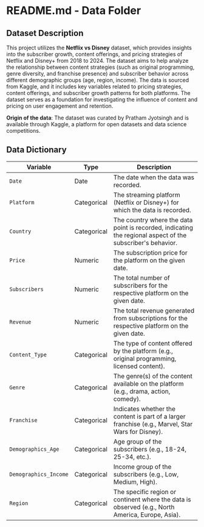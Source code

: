 # README.md - Data Folder

## Dataset Description
This project utilizes the **Netflix vs Disney** dataset, which provides insights into the subscriber growth, content offerings, and pricing strategies of Netflix and Disney+ from 2018 to 2024. The dataset aims to help analyze the relationship between content strategies (such as original programming, genre diversity, and franchise presence) and subscriber behavior across different demographic groups (age, region, income). The data is sourced from Kaggle, and it includes key variables related to pricing strategies, content offerings, and subscriber growth patterns for both platforms. The dataset serves as a foundation for investigating the influence of content and pricing on user engagement and retention.

**Origin of the data**: 
The dataset was curated by Pratham Jyotsingh and is available through Kaggle, a platform for open datasets and data science competitions.

## Data Dictionary

| **Variable**         | **Type**   | **Description**                                                                                                                                 |
|----------------------|------------|-------------------------------------------------------------------------------------------------------------------------------------------------|
| `Date`               | Date      | The date when the data was recorded.                                                                                                              |
| `Platform`           | Categorical| The streaming platform (Netflix or Disney+) for which the data is recorded.                                                                      |
| `Country`            | Categorical| The country where the data point is recorded, indicating the regional aspect of the subscriber's behavior.                                       |
| `Price`              | Numeric   | The subscription price for the platform on the given date.                                                                                       |
| `Subscribers`        | Numeric   | The total number of subscribers for the respective platform on the given date.                                                                  |
| `Revenue`            | Numeric   | The total revenue generated from subscriptions for the respective platform on the given date.                                                    |
| `Content_Type`       | Categorical| The type of content offered by the platform (e.g., original programming, licensed content).                                                      |
| `Genre`              | Categorical| The genre(s) of the content available on the platform (e.g., drama, action, comedy).                                                             |
| `Franchise`          | Categorical| Indicates whether the content is part of a larger franchise (e.g., Marvel, Star Wars for Disney).                                                 |
| `Demographics_Age`   | Categorical| Age group of the subscribers (e.g., 18-24, 25-34, etc.).                                                                                         |
| `Demographics_Income`| Categorical| Income group of the subscribers (e.g., Low, Medium, High).                                                                                       |
| `Region`             | Categorical| The specific region or continent where the data is observed (e.g., North America, Europe, Asia).                                                 |
